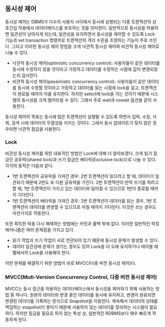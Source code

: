 ## 동시성 제어
동시성 제어는 DBMS가 다수의 사용자 사이에서 동시에 실행되는 다중 트랜잭션의 상호간섭 작용에서 데이터베이스를 보호하는 것을 의미한다. 일반적으로 동시성을 허용하면 일관성이 낮아지게 되는데, 일관성을 유지하면서 동시성을 제어할 수 있도록 Lock 기능과 set transaction 명령어로 트랜잭션의 격리 수준을 조정하는 기능이 주로 쓰인다. 그리고 이러한 동시성 제어 방법을 크게 낙관적 동시성 제어와 비관적 동시성 제어로 나눌 수 있다.
- 낙관적 동시성 제어(optimistic concurrency control): 사용자들이 같은 데이터를 동시에 수정하지 않을 것이라고 가정하고 데이터를 수정하는 시점에 값이 변경되었는지 검사한다.
- 비관적 동시성 제어(pessimistic concurrency control): 사용자들이 같은 데이터를 동시에 수정할 것이라고 가정하고 데이터를 읽는 시점에 lock을 걸고, 트랜잭션이 완료될 때까지 이를 유지한다. 하지만 select에 lock을 거는 것이기 때문에 시스템의 동시성을 크게 떨어뜨릴 수 있다. 그래서 주로 wait과 nowait 옵션을 같이 사용한다.

동시성 제어의 목표는 동시에 많은 트랜잭션이 실행될 수 있도록 하면서 입력, 수정, 삭제, 검색 시에 데이터의 무결성을 지키는 것이다. 그래서 동시 업데이트가 잦지 않은 경우라면 낙관적 잠금을 사용한다.   

### Lock
비관성 동시성 제어를 위한 대표적인 방법인 Lock에 대해 더 알아보겠다. 크게 읽기 잠금인 공유락(shared lock)과 쓰기 잠금인 배타락(Exclusive lock)으로 나눌 수 있다. 각각의 동작은 다음과 같다.
- 1번 트랜잭션이 공유락을 가져간 경우: 2번 트랜잭션이 읽으려고 할 때, 데이터가 일관되기 때문에 2번도 또 다른 공유락을 가진다. 2번 트랜잭션이 만약 쓰기를 하려고 할 때, 1번 트랜잭션이 가지고 있는 데이터와 달라질 수 있으므로 1번이 종료될 때까지 기다린다.
- 1번 트랜잭션이 배타락을 가져간 경우: 2번 트랜잭션이 데이터를 읽는 경우, 1번 트랜잭션이 데이터를 변경할 수 있으므로 마칠 때까지 기다린다. 이것은 쓰는 경우도 마찬가지로 작동한다.

또한 획득한 락을 다시 해제하는 방법에는 커밋과 롤백 밖에 없다. 이러한 일반적인 락킹 매커니즘은 여러 문제점을 가지고 있다.
* 읽기 작업과 쓰기 작업이 서로 연관되어 있기 떄문에 동시성 문제가 발생할 수 있다.
* 데이터 일관성에 문제가 생기는 경우도 있어 Lock을 더 오래 유지하거나 테이블 레벨에서의 Lock을 사용해야 한다.

이런 문제를 해결하기 위한 방법이 바로 MVCC(다중 버전 동시성 제어)다.

### MVCC(Muti-Version Concurrency Control, 다중 버전 동시성 제어)
MVCC는 동시 접근을 허용하는 데이터베이스에서 동시성을 제어하기 위해 사용하는 방법 중 하나다. 원본의 데이터와 변경 중인 데이터를 동시에 유지하고, 변경이 완료되면 변경된 데이터를 기록하는 방식으로 Snapshot을 이용한다. 계속해서 데이터의 상태를 백업하는 snapshot이 쌓이기 때문에 사용하지 않는 데이터를 정리하는 시스템이 필요하다. 하지만 잠금을 필요로 하지 않는 특성 상, 일반적인 RDBMS보다 매우 빠르게 작동하게 된다. 